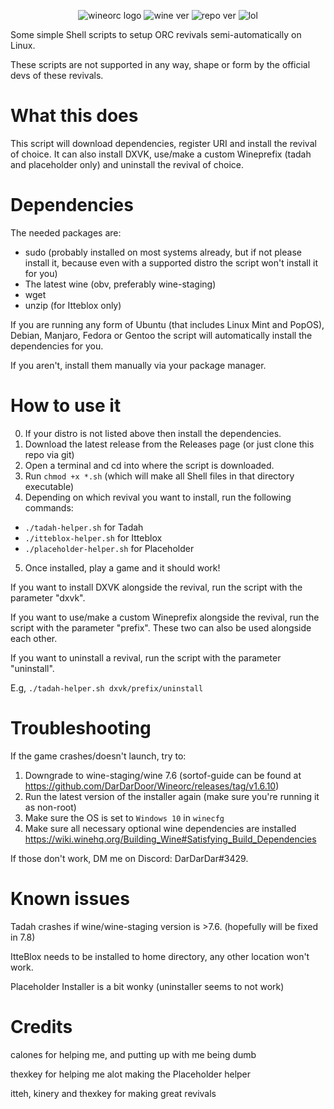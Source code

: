 <div align="center" class="tip" markdown="1" style>

![wineorc logo](https://raw.githubusercontent.com/DarDarDoor/Wineorc/main/photos/Wineorclogo.png)
![wine ver](https://img.shields.io/badge/wine-7.12-red) ![repo ver](https://img.shields.io/badge/Current%20version-2.0-success) ![lol](https://img.shields.io/badge/Pretty-cool-informational)
</div>

Some simple Shell scripts to setup ORC revivals semi-automatically on Linux.

These scripts are not supported in any way, shape or form by the official devs of these revivals.

# What this does
This script will download dependencies, register URI and install the revival of choice. It can also install DXVK, use/make a custom Wineprefix (tadah and placeholder only) and uninstall the revival of choice.

# Dependencies
The needed packages are:
- sudo (probably installed on most systems already, but if not please install it, because even with a supported distro the script won't install it for you)
- The latest wine (obv, preferably wine-staging)
- wget
- unzip (for Itteblox only)

If you are running any form of Ubuntu (that includes Linux Mint and PopOS), Debian, Manjaro, Fedora or Gentoo the script will automatically install the dependencies for you.

If you aren't, install them manually via your package manager.

# How to use it

0. If your distro is not listed above then install the dependencies.
1. Download the latest release from the Releases page (or just clone this repo via git)
2. Open a terminal and cd into where the script is downloaded.
3. Run `chmod +x *.sh` (which will make all Shell files in that directory executable)
4. Depending on which revival you want to install, run the following commands:
- `./tadah-helper.sh` for Tadah
- `./itteblox-helper.sh` for Itteblox
- `./placeholder-helper.sh` for Placeholder
5. Once installed, play a game and it should work!

If you want to install DXVK alongside the revival, run the script with the parameter "dxvk".

If you want to use/make a custom Wineprefix alongside the revival, run the script with the parameter "prefix". These two can also be used alongside each other.

If you want to uninstall a revival, run the script with the parameter "uninstall".

E.g, `./tadah-helper.sh dxvk/prefix/uninstall`

# Troubleshooting
If the game crashes/doesn't launch, try to:

1. Downgrade to wine-staging/wine 7.6 (sortof-guide can be found at https://github.com/DarDarDoor/Wineorc/releases/tag/v1.6.10)
2. Run the latest version of the installer again (make sure you're running it as non-root)
3. Make sure the OS is set to `Windows 10` in `winecfg`
4. Make sure all necessary optional wine dependencies are installed https://wiki.winehq.org/Building_Wine#Satisfying_Build_Dependencies

If those don't work, DM me on Discord: DarDarDar#3429.

# Known issues

Tadah crashes if wine/wine-staging version is >7.6. (hopefully will be fixed in 7.8)

ItteBlox needs to be installed to home directory, any other location won't work.

Placeholder Installer is a bit wonky (uninstaller seems to not work)

# Credits
calones for helping me, and putting up with me being dumb

thexkey for helping me alot making the Placeholder helper

itteh, kinery and thexkey for making great revivals
